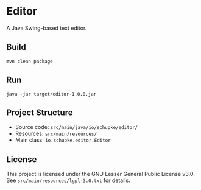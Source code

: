 # Editor

A Java Swing-based text editor.

## Build

```
mvn clean package
```

## Run

```
java -jar target/editor-1.0.0.jar
```

## Project Structure

- Source code: `src/main/java/io/schupke/editor/`
- Resources: `src/main/resources/`
- Main class: `io.schupke.editor.Editor`

## License

This project is licensed under the GNU Lesser General Public License v3.0. See `src/main/resources/lgpl-3.0.txt` for details.
